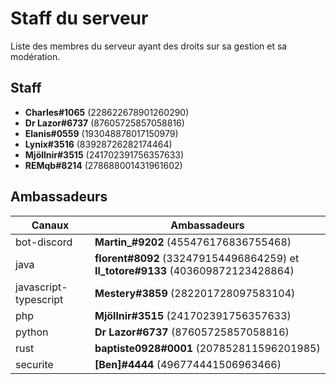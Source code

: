 # Staff du serveur

Liste des membres du serveur ayant des droits sur sa gestion et sa modération.

## Staff

- **Charles#1065** (228622678901260290)
- **Dr Lazor#6737** (87605725857058816)
- **Elanis#0559** (193048878017150979)
- **Lynix#3516** (83928726282174464)
- **Mjöllnir#3515** (241702391756357633)
- **REMqb#8214** (278688001431961602)

## Ambassadeurs

| Canaux | Ambassadeurs |
| ------ | ------------ |
| bot-discord | **Martin_#9202** (455476176836755468) |
| java | **florent#8092** (332479154496864259) et **Il_totore#9133** (403609872123428864) |
| javascript-typescript | **Mestery#3859** (282201728097583104) |
| php | **Mjöllnir#3515** (241702391756357633) |
| python | **Dr Lazor#6737** (87605725857058816) |
| rust | **baptiste0928#0001** (207852811596201985) |
| securite | **\[Ben\]#4444** (496774441506963466) |
